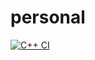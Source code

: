 # personal

[![C++ CI](https://github.com/Zynkz/personal/actions/workflows/main.yml/badge.svg)](https://github.com/Zynkz/personal/actions/workflows/main.yml)
